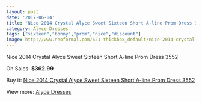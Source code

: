 ```yaml
---
layout: post
date: '2017-06-04'
title: "Nice 2014 Crystal Alyce Sweet Sixteen Short A-line Prom Dress 3552"
category: Alyce Dresses
tags: ["sixteen","bonny","prom","nice","discount"]
image: http://www.neoformal.com/621-thickbox_default/nice-2014-crystal-alyce-sweet-sixteen-short-a-line-prom-dress-3552.jpg
---
```

Nice 2014 Crystal Alyce Sweet Sixteen Short A-line Prom Dress 3552

On Sales: **$362.99**
<a href="https://www.neoformal.com/en/alyce-dresses/220-nice-2014-crystal-alyce-sweet-sixteen-short-a-line-prom-dress-3552.html"><amp-img layout="responsive" width="600" height="600" src="//www.neoformal.com/621-thickbox_default/nice-2014-crystal-alyce-sweet-sixteen-short-a-line-prom-dress-3552.jpg" alt="Nice 2014 Crystal Alyce Sweet Sixteen Short A-line Prom Dress 3552 0" /></a>
<a href="https://www.neoformal.com/en/alyce-dresses/220-nice-2014-crystal-alyce-sweet-sixteen-short-a-line-prom-dress-3552.html"><amp-img layout="responsive" width="600" height="600" src="//www.neoformal.com/623-thickbox_default/nice-2014-crystal-alyce-sweet-sixteen-short-a-line-prom-dress-3552.jpg" alt="Nice 2014 Crystal Alyce Sweet Sixteen Short A-line Prom Dress 3552 1" /></a>
<a href="https://www.neoformal.com/en/alyce-dresses/220-nice-2014-crystal-alyce-sweet-sixteen-short-a-line-prom-dress-3552.html"><amp-img layout="responsive" width="600" height="600" src="//www.neoformal.com/622-thickbox_default/nice-2014-crystal-alyce-sweet-sixteen-short-a-line-prom-dress-3552.jpg" alt="Nice 2014 Crystal Alyce Sweet Sixteen Short A-line Prom Dress 3552 2" /></a>

Buy it: [Nice 2014 Crystal Alyce Sweet Sixteen Short A-line Prom Dress 3552](https://www.neoformal.com/en/alyce-dresses/220-nice-2014-crystal-alyce-sweet-sixteen-short-a-line-prom-dress-3552.html "Nice 2014 Crystal Alyce Sweet Sixteen Short A-line Prom Dress 3552")

View more: [Alyce Dresses](https://www.neoformal.com/en/3-alyce-dresses "Alyce Dresses")